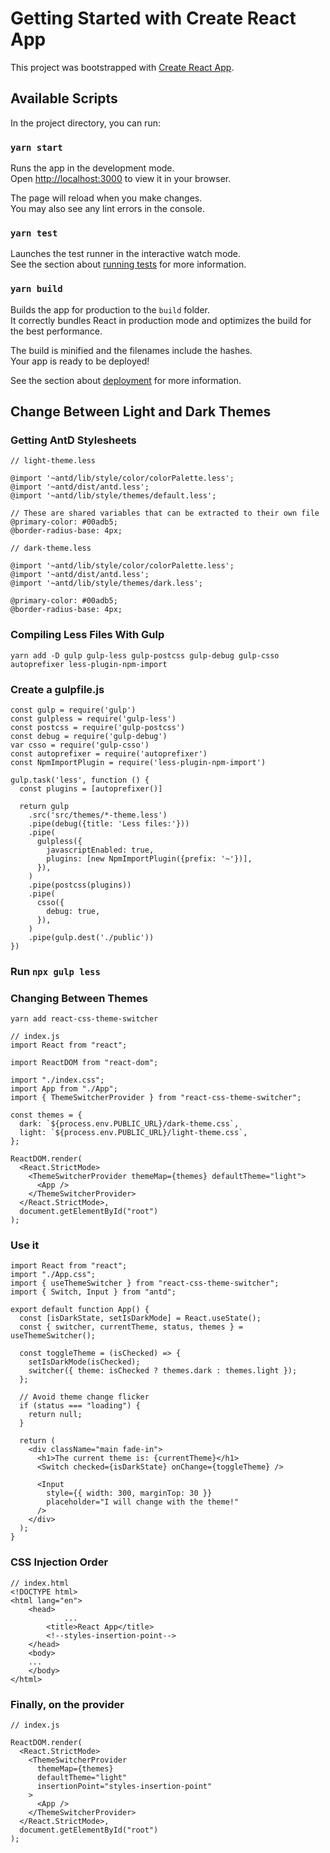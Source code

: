 # Getting Started with Create React App

This project was bootstrapped with [Create React App](https://github.com/facebook/create-react-app).

## Available Scripts

In the project directory, you can run:

### `yarn start`

Runs the app in the development mode.\
Open [http://localhost:3000](http://localhost:3000) to view it in your browser.

The page will reload when you make changes.\
You may also see any lint errors in the console.

### `yarn test`

Launches the test runner in the interactive watch mode.\
See the section about [running tests](https://facebook.github.io/create-react-app/docs/running-tests) for more information.

### `yarn build`

Builds the app for production to the `build` folder.\
It correctly bundles React in production mode and optimizes the build for the best performance.

The build is minified and the filenames include the hashes.\
Your app is ready to be deployed!

See the section about [deployment](https://facebook.github.io/create-react-app/docs/deployment) for more information.

## Change Between Light and Dark Themes
### Getting AntD Stylesheets
```
// light-theme.less

@import '~antd/lib/style/color/colorPalette.less';
@import '~antd/dist/antd.less';
@import '~antd/lib/style/themes/default.less';

// These are shared variables that can be extracted to their own file
@primary-color: #00adb5;
@border-radius-base: 4px;
```
```
// dark-theme.less

@import '~antd/lib/style/color/colorPalette.less';
@import '~antd/dist/antd.less';
@import '~antd/lib/style/themes/dark.less';

@primary-color: #00adb5;
@border-radius-base: 4px;
```
### Compiling Less Files With Gulp

```
yarn add -D gulp gulp-less gulp-postcss gulp-debug gulp-csso autoprefixer less-plugin-npm-import
```
### Create a gulpfile.js

```
const gulp = require('gulp')
const gulpless = require('gulp-less')
const postcss = require('gulp-postcss')
const debug = require('gulp-debug')
var csso = require('gulp-csso')
const autoprefixer = require('autoprefixer')
const NpmImportPlugin = require('less-plugin-npm-import')

gulp.task('less', function () {
  const plugins = [autoprefixer()]

  return gulp
    .src('src/themes/*-theme.less')
    .pipe(debug({title: 'Less files:'}))
    .pipe(
      gulpless({
        javascriptEnabled: true,
        plugins: [new NpmImportPlugin({prefix: '~'})],
      }),
    )
    .pipe(postcss(plugins))
    .pipe(
      csso({
        debug: true,
      }),
    )
    .pipe(gulp.dest('./public'))
})
```
### Run `npx gulp less`
### Changing Between Themes
```
yarn add react-css-theme-switcher
```
```
// index.js
import React from "react";

import ReactDOM from "react-dom";

import "./index.css";
import App from "./App";
import { ThemeSwitcherProvider } from "react-css-theme-switcher";

const themes = {
  dark: `${process.env.PUBLIC_URL}/dark-theme.css`,
  light: `${process.env.PUBLIC_URL}/light-theme.css`,
};

ReactDOM.render(
  <React.StrictMode>
    <ThemeSwitcherProvider themeMap={themes} defaultTheme="light">
      <App />
    </ThemeSwitcherProvider>
  </React.StrictMode>,
  document.getElementById("root")
);
```
### Use it
```
import React from "react";
import "./App.css";
import { useThemeSwitcher } from "react-css-theme-switcher";
import { Switch, Input } from "antd";

export default function App() {
  const [isDarkState, setIsDarkMode] = React.useState();
  const { switcher, currentTheme, status, themes } = useThemeSwitcher();

  const toggleTheme = (isChecked) => {
    setIsDarkMode(isChecked);
    switcher({ theme: isChecked ? themes.dark : themes.light });
  };

  // Avoid theme change flicker
  if (status === "loading") {
    return null;
  }

  return (
    <div className="main fade-in">
      <h1>The current theme is: {currentTheme}</h1>
      <Switch checked={isDarkState} onChange={toggleTheme} />

      <Input
        style={{ width: 300, marginTop: 30 }}
        placeholder="I will change with the theme!"
      />
    </div>
  );
}
```
### CSS Injection Order
```angular2html
// index.html
<!DOCTYPE html>
<html lang="en">
    <head>    
            ...
        <title>React App</title>
        <!--styles-insertion-point-->
    </head>
    <body>
    ...
    </body>
</html>
```
### Finally, on the provider
```angular2html
// index.js

ReactDOM.render(
  <React.StrictMode>
    <ThemeSwitcherProvider
      themeMap={themes}
      defaultTheme="light"
      insertionPoint="styles-insertion-point"
    >
      <App />
    </ThemeSwitcherProvider>
  </React.StrictMode>,
  document.getElementById("root")
);
```